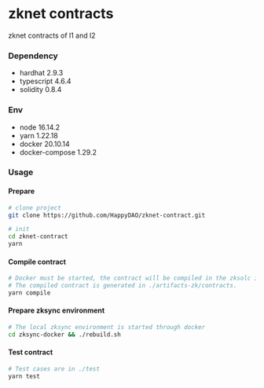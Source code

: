 # zknet contracts
zknet contracts of l1 and l2

### Dependency
- hardhat 2.9.3
- typescript 4.6.4
- solidity 0.8.4

### Env
- node 16.14.2
- yarn 1.22.18
- docker 20.10.14
- docker-compose 1.29.2


### Usage
#### Prepare 
```bash
# clone project
git clone https://github.com/HappyDAO/zknet-contract.git

# init
cd zknet-contract
yarn
```

#### Compile contract
```bash
# Docker must be started, the contract will be compiled in the zksolc image
# The compiled contract is generated in ./artifacts-zk/contracts.
yarn compile
```

#### Prepare zksync environment
```bash
# The local zksync environment is started through docker
cd zksync-docker && ./rebuild.sh
```

#### Test contract
```bash
# Test cases are in ./test
yarn test
```